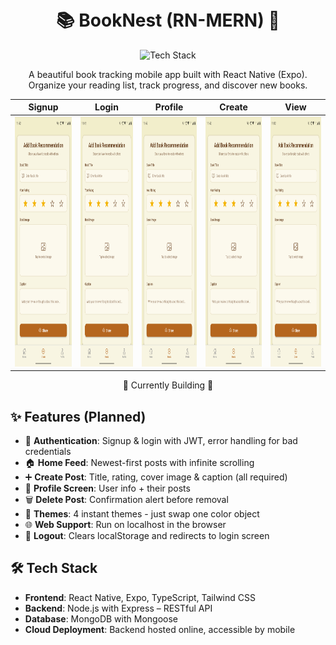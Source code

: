 <h1 align="center">
  <br>
  📚 BookNest (RN-MERN) 📖
  <br>
</h1>

<div align="center">
  <img src="https://skillicons.dev/icons?i=react,typescript,nodejs,express,mongodb,tailwind,github" alt="Tech Stack" width="300">
</div>

<p align="center">
  A beautiful book tracking mobile app built with React Native (Expo). Organize your reading list, track progress, and discover new books.
</p>

<div align="center">

| Signup                                                                                     | Login                                                                                     | Profile                                                                                     | Create                                                                                     | View                                                                                     |
| ------------------------------------------------------------------------------------------ | ----------------------------------------------------------------------------------------- | ------------------------------------------------------------------------------------------- | ------------------------------------------------------------------------------------------ | ---------------------------------------------------------------------------------------- |
| <img src="./mobile/assets/images/ss.png" alt="Signup Screenshot" width="200" height="400"> | <img src="./mobile/assets/images/ss.png" alt="Login Screenshot" width="200" height="400"> | <img src="./mobile/assets/images/ss.png" alt="Profile Screenshot" width="200" height="400"> | <img src="./mobile/assets/images/ss.png" alt="Create Screenshot" width="200" height="400"> | <img src="./mobile/assets/images/ss.png" alt="View Screenshot" width="200" height="400"> |

</div>

<p align="center">🚧 Currently Building 🚧</p>

## ✨ Features (Planned)

- 🔐 **Authentication**: Signup & login with JWT, error handling for bad credentials
- 🏠 **Home Feed**: Newest-first posts with infinite scrolling
- ➕ **Create Post**: Title, rating, cover image & caption (all required)
- 👤 **Profile Screen**: User info + their posts
- 🗑️ **Delete Post**: Confirmation alert before removal
- 🎨 **Themes**: 4 instant themes - just swap one color object
- 🌐 **Web Support**: Run on localhost in the browser
- 👋 **Logout**: Clears localStorage and redirects to login screen

## 🛠️ Tech Stack

- **Frontend**: React Native, Expo, TypeScript, Tailwind CSS
- **Backend**: Node.js with Express – RESTful API
- **Database**: MongoDB with Mongoose
- **Cloud Deployment**: Backend hosted online, accessible by mobile
